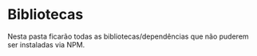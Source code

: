 # Bibliotecas

Nesta pasta ficarão todas as bibliotecas/dependências que não puderem ser instaladas via NPM.
